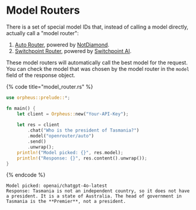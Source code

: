 # Model Routers

There is a set of special model IDs that, instead of calling a model directly, actually call a "model router":

1. [Auto Router](https://openrouter.ai/openrouter/auto), powered by [NotDiamond](https://www.notdiamond.ai/).
2. [Switchpoint Router](https://openrouter.ai/switchpoint/router), powered by [Switchpoint AI](https://www.switchpoint.dev/).

These model routers will automatically call the best model for the request. You can check the model that was chosen by the model router in the `model` field of the response object.

{% code title="model_router.rs" %}
```rust
use orpheus::prelude::*;

fn main() {
    let client = Orpheus::new("Your-API-Key");
    
    let res = client
        .chat("Who is the president of Tasmania?")
        .model("openrouter/auto")
        .send()
        .unwrap();
    println!("Model picked: {}", res.model);
    println!("Response: {}", res.content().unwrap());
}
```
{% endcode %}

```
Model picked: openai/chatgpt-4o-latest
Response: Tasmania is not an independent country, so it does not have a president. It is a state of Australia. The head of government in Tasmania is the **Premier**, not a president.
```
